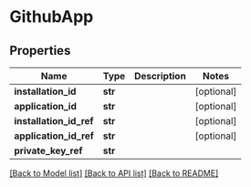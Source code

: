 # GithubApp

## Properties
Name | Type | Description | Notes
------------ | ------------- | ------------- | -------------
**installation_id** | **str** |  | [optional] 
**application_id** | **str** |  | [optional] 
**installation_id_ref** | **str** |  | [optional] 
**application_id_ref** | **str** |  | [optional] 
**private_key_ref** | **str** |  | 

[[Back to Model list]](../README.md#documentation-for-models) [[Back to API list]](../README.md#documentation-for-api-endpoints) [[Back to README]](../README.md)

